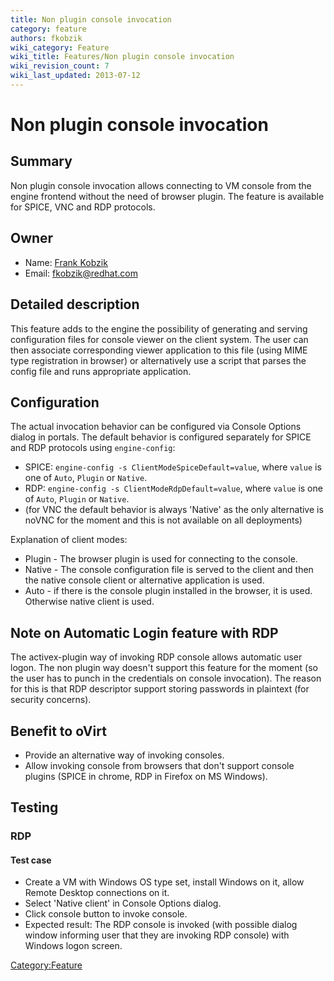 ```yaml
---
title: Non plugin console invocation
category: feature
authors: fkobzik
wiki_category: Feature
wiki_title: Features/Non plugin console invocation
wiki_revision_count: 7
wiki_last_updated: 2013-07-12
---
```


# Non plugin console invocation

## Summary

Non plugin console invocation allows connecting to VM console from the engine frontend without the need of browser plugin. The feature is available for SPICE, VNC and RDP protocols.

## Owner

*   Name: [Frank Kobzik](User:Fkobzik)
*   Email: <fkobzik@redhat.com>

## Detailed description

This feature adds to the engine the possibility of generating and serving configuration files for console viewer on the client system. The user can then associate corresponding viewer application to this file (using MIME type registration in browser) or alternatively use a script that parses the config file and runs appropriate application.

## Configuration

The actual invocation behavior can be configured via Console Options dialog in portals. The default behavior is configured separately for SPICE and RDP protocols using `engine-config`:

*   SPICE: `engine-config -s ClientModeSpiceDefault=value`, where `value` is one of `Auto`, `Plugin` or `Native`.
*   RDP: `engine-config -s ClientModeRdpDefault=value`, where `value` is one of `Auto`, `Plugin` or `Native`.
*   (for VNC the default behavior is always 'Native' as the only alternative is noVNC for the moment and this is not available on all deployments)

Explanation of client modes:

*   Plugin - The browser plugin is used for connecting to the console.
*   Native - The console configuration file is served to the client and then the native console client or alternative application is used.
*   Auto - if there is the console plugin installed in the browser, it is used. Otherwise native client is used.

## Note on Automatic Login feature with RDP

The activex-plugin way of invoking RDP console allows automatic user logon. The non plugin way doesn't support this feature for the moment (so the user has to punch in the credentials on console invocation). The reason for this is that RDP descriptor support storing passwords in plaintext (for security concerns).

## Benefit to oVirt

*   Provide an alternative way of invoking consoles.
*   Allow invoking console from browsers that don't support console plugins (SPICE in chrome, RDP in Firefox on MS Windows).

## Testing

### RDP

#### Test case

*   Create a VM with Windows OS type set, install Windows on it, allow Remote Desktop connections on it.
*   Select 'Native client' in Console Options dialog.
*   Click console button to invoke console.
*   Expected result: The RDP console is invoked (with possible dialog window informing user that they are invoking RDP console) with Windows logon screen.

<Category:Feature>

